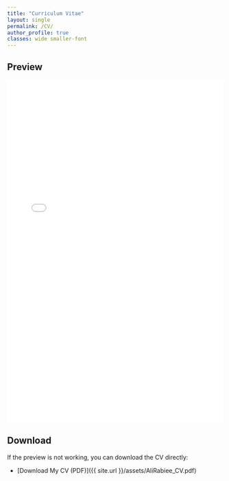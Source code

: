 ```yaml
---
title: "Curriculum Vitae"
layout: single
permalink: /CV/
author_profile: true
classes: wide smaller-font
---
```


## Preview

<div style="width: 100%; height: 800px; overflow: hidden;">
    <iframe src="{{ '/assets/AliRabiee_CV.pdf' | relative_url }}" width="100%" height="100%" frameborder="0" style="overflow: auto;">
        <p>Your browser does not support iframes. You can <a href="{{ '/assets/AliRabiee_CV.pdf' | relative_url }}">download the PDF</a> instead.</p>
    </iframe>
</div>

## Download

If the preview is not working, you can download the CV directly:

- [Download My CV (PDF)]({{ site.url }}/assets/AliRabiee_CV.pdf)
